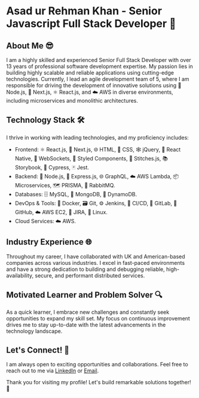 # Asad ur Rehman Khan - Senior Javascript Full Stack Developer 🚀

## About Me 😎

I am a highly skilled and experienced Senior Full Stack Developer with over 13 years of professional software development expertise. My passion lies in building highly scalable and reliable applications using cutting-edge technologies. Currently, I lead an agile development team of 5, where I am responsible for driving the development of innovative solutions using 🔧 Node.js, 🔗 Next.js, ⚛️ React.js, and ☁️ AWS in diverse environments, including microservices and monolithic architectures.

## Technology Stack 🛠️

I thrive in working with leading technologies, and my proficiency includes:

- Frontend: ⚛️ React.js, 🔗 Next.js, 🌐 HTML, 🎨 CSS, 🕸️ jQuery, 📱 React Native, 📶 WebSockets, 💅 Styled Components, 🧵 Stitches.js, 📚 Storybook, 🌲 Cypress, 🃏 Jest.
- Backend: 🔧 Node.js, 🚀 Express.js, 🌐 GraphQL, ☁️ AWS Lambda, 📦 Microservices, 🗺️ PRISMA, 🐇 RabbitMQ.
- Databases: 🗄️ MySQL, 🍃 MongoDB, 🔧 DynamoDB.
- DevOps & Tools: 🐳 Docker, 🗃️ Git, ⚙️ Jenkins, 🔄 CI/CD, 🦊 GitLab, 🐙 GitHub, ☁️ AWS EC2, 📝 JIRA, 🐧 Linux.
- Cloud Services: ☁️ AWS.

## Industry Experience 🌐

Throughout my career, I have collaborated with UK and American-based companies across various industries. I excel in fast-paced environments and have a strong dedication to building and debugging reliable, high-availability, secure, and performant distributed services.

## Motivated Learner and Problem Solver 🔍

As a quick learner, I embrace new challenges and constantly seek opportunities to expand my skill set. My focus on continuous improvement drives me to stay up-to-date with the latest advancements in the technology landscape.


## Let's Connect! 🤝

I am always open to exciting opportunities and collaborations. Feel free to reach out to me via [LinkedIn](https://www.linkedin.com/in/asadrehmankhan/) or [Email](hello@asadrehman.dev).

Thank you for visiting my profile! Let's build remarkable solutions together! 🚀
